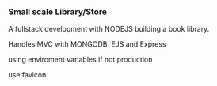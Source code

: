 ### Small scale Library/Store

A fullstack development with NODEJS building a book library.

Handles MVC with MONGODB, EJS and Express 

using enviroment variables if not production

use favicon